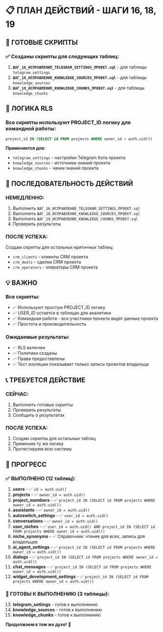 # 📋 ПЛАН ДЕЙСТВИЙ - ШАГИ 16, 18, 19

## 🎯 ГОТОВЫЕ СКРИПТЫ

### ✅ Созданы скрипты для следующих таблиц:

1. **`ШАГ_16_ИСПРАВЛЕНИЕ_TELEGRAM_SETTINGS_ПРОЕКТ.sql`** - для таблицы `telegram_settings`
2. **`ШАГ_18_ИСПРАВЛЕНИЕ_KNOWLEDGE_SOURCES_ПРОЕКТ.sql`** - для таблицы `knowledge_sources`
3. **`ШАГ_19_ИСПРАВЛЕНИЕ_KNOWLEDGE_CHUNKS_ПРОЕКТ.sql`** - для таблицы `knowledge_chunks`

## 🔧 ЛОГИКА RLS

### Все скрипты используют **PROJECT_ID логику** для командной работы:
```sql
project_id IN (SELECT id FROM projects WHERE owner_id = auth.uid())
```

**Применяется для:**
- `telegram_settings` - настройки Telegram бота проекта
- `knowledge_sources` - источники знаний проекта
- `knowledge_chunks` - чанки знаний проекта

## 🚀 ПОСЛЕДОВАТЕЛЬНОСТЬ ДЕЙСТВИЙ

### НЕМЕДЛЕННО:
1. Выполнить `ШАГ_16_ИСПРАВЛЕНИЕ_TELEGRAM_SETTINGS_ПРОЕКТ.sql`
2. Выполнить `ШАГ_18_ИСПРАВЛЕНИЕ_KNOWLEDGE_SOURCES_ПРОЕКТ.sql`
3. Выполнить `ШАГ_19_ИСПРАВЛЕНИЕ_KNOWLEDGE_CHUNKS_ПРОЕКТ.sql`
4. Проверить результаты

### ПОСЛЕ УСПЕХА:
Создам скрипты для остальных критичных таблиц:
- `crm_clients` - клиенты CRM проекта
- `crm_deals` - сделки CRM проекта
- `crm_operators` - операторы CRM проекта

## 💡 ВАЖНО

### **Все скрипты:**
- ✅ Используют простую PROJECT_ID логику
- ✅ USER_ID остается в таблицах для аналитики
- ✅ Командная работа - все участники проекта видят данные проекта
- ✅ Простота и производительность

### **Ожидаемые результаты:**
- ✅ RLS включен
- ✅ Политики созданы
- ✅ Права предоставлены
- ✅ Тест изоляции показывает только записи проектов владельца

## 📞 ТРЕБУЕТСЯ ДЕЙСТВИЕ

### **СЕЙЧАС:**
1. Выполнить готовые скрипты
2. Проверить результаты
3. Сообщить о результатах

### **ПОСЛЕ УСПЕХА:**
1. Создам скрипты для остальных таблиц
2. Применим ту же логику
3. Протестируем всю систему

## 🎯 ПРОГРЕСС

### **✅ ВЫПОЛНЕНО (12 таблиц):**
1. **users** - ✅ `id = auth.uid()`
2. **projects** - ✅ `owner_id = auth.uid()`
3. **project_members** - ✅ `project_id IN (SELECT id FROM projects WHERE owner_id = auth.uid())`
4. **assistants** - ✅ `owner_id = auth.uid()`
5. **autoswitch_settings** - ✅ `user_id = auth.uid()`
6. **conversations** - ✅ `owner_id = auth.uid()`
7. **user_niches** - ✅ `user_id = auth.uid() AND project_id IN (SELECT id FROM projects WHERE owner_id = auth.uid())`
8. **niche_synonyms** - ✅ Справочник: чтение для всех, запись для владельцев
9. **ai_agent_settings** - ✅ `project_id IN (SELECT id FROM projects WHERE owner_id = auth.uid())`
10. **dialogs** - ✅ `project_id IN (SELECT id FROM projects WHERE owner_id = auth.uid())`
11. **chat_messages** - ✅ `project_id IN (SELECT id FROM projects WHERE owner_id = auth.uid())`
12. **widget_development_settings** - ✅ `project_id IN (SELECT id FROM projects WHERE owner_id = auth.uid())`

### **🎯 ГОТОВЫ К ВЫПОЛНЕНИЮ (3 таблицы):**
13. **telegram_settings** - готов к выполнению
14. **knowledge_sources** - готов к выполнению
15. **knowledge_chunks** - готов к выполнению

**Продолжаем в том же духе!** 🚀
